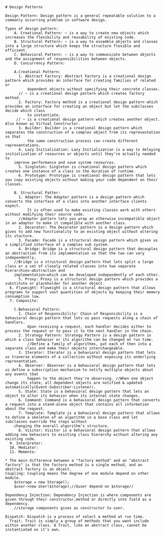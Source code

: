     # Design Patterns
    
    Design Pattern: Design pattern is a general repeatable solution to a commonly occurring problem in software design.
    
    Types of design pattern:
        A. Creational Pattern: ~ is a way to create new objects which increases the flexibility and reusability of existing code.
        B. Structural Pattern: ~ is a way to assemble objects and classes into a large structure which keeps the structure flexible and efficient.
        C. Behavioral Pattern: ~ is a way to communicate between objects and the assignment of responsibilities between objects.
        D. Concurrency Pattern:
      
        A.Creational Pattern:
          1. Abstract Factory: Abstract Factory is a creational design pattern which provides an interface for creating families of related or 
              dependent objects without specifying their concrete classes.
	      // ~ is a creational design pattern which creates factory method.
          2. Factory: Factory method is a creational design pattern which provides an interface for creating an object but let the subclasses decide which class
              to instantiate.
	     // ~ is a creational design pattern which creates another object. Also known as Virtual Constructor.
          3. Builder: Builder is a creational design pattern which separates the construction of a complex object from its representation so that 
              the same construction process can create different representations.
          4. Lazy Initialization: Lazy Initialization is a way to delaying initialization of resources or objects until they’re actually needed to 
	  	improve performance and save system resources. 
          5. Singleton: Singleton is creational design pattern which creates one instance of a class in the duration of runtime.
          6. Prototype: Prototype is creational design pattern that lets you copy existing objects without making your code dependent on their classes.
      
        B. Structural Patter:
          1. Adapter: The Adapter pattern is a design pattern which converts the interface of a class into another interface clients expect.
              It is often used to make existing classes work with others without modifying their source code.
	      //Adapter pattern lets you wrap an otherwise incompatible object in an adapter to make it compatible with another class.
          2. Decorator: The Decorator pattern is a design pattern which gives to add new functionality to an existing object without altering its stucture.
          3. Facade: Facade is a structural design pattern which gives us a simplified interface of a complex sub system.
          4. Bridge: Bridge is a structural design pattern that decouples an abstraction from its implementation so that the two can vary independently.
		//Bridge is a structural design pattern that lets split a large class or a set of closely related classes into two separate hierarchies—abstraction and 
	  	implementation—which can be developed independently of each other.
          5. Proxy: Proxy is a structural design pattern which provides a substitute or placeholder for another object.
	  6. Flyweight: Flyweight is a structural design pattern that allows programs to support vast quantities of objects by keeping their memory consumption low.
	  7. Composite:
          
        C.Behavioral Pattern: 
          1. Chain of Responsibility: Chain of Responsibility is a behavioral design pattern that lets us pass requests along a chain of handlers.
              Upon receiving a request, each handler decides either to process the request or to pass it to the next handler in the chain.
          2. Strategy Pattern: Strategy Pattern is a design pattern in which a class behavior or its algorithm can be changed at run time.
              //Define a family of algorithms, put each of then into a separate class and make their objects interchangeable.
          3. Iterator: Iterator is a behavioral design pattern that lets us traverse elements of a collection without exposing its underlying representation.
          4. Observer: Observer is a behavioral design pattern that lets us define a subscription mechanism to notify multiple objects about any events that
              happen to the object they're observing. //When one object change its state, all dependent objects are notified & updated automatically(Event-Subscriber-Listener).
          5. State: State is a behavioral design pattern that lets an object to alter its behavior when its internal state changes.
          6. Command: Command is a behavioral design pattern that converts a request into a stand-alone object that contains all information about the request.
          7. Template: Template is a behavioral design pattern that allows to define a skeleton of an algorithm in a base class and let subclasses override the steps without
	  	changing the overall algorithm’s structure.
          8. Visitor: Visitor is a behavioral design pattern that allows adding new behaviors to existing class hierarchy without altering any existing code.
	  9. Interpreter: 
	  10. Mediator:
	  11. Memento:
          
    * The main difference between a "factory method" and an "abstract factory" is that the factory method is a single method, and an abstract factory is an object.    
    Coupling: Coupling means the degree of one module depend on other module.
      	$storage = new Storage();
      	$user->new User($storage);//$user depend on $storage//
      	
    Dependency Injection: Dependency Injection is where components are given through their constructor,method or directly into field as a dependency.
      	//storage components gives as constructor to user. 
	
    Dispatch: Dispatch is a process of select a method at run time.
	  Trait: Trait is simply a group of methods that you want include within another class. A Trait, like an abstract class, cannot be instantiated on it’s own.
